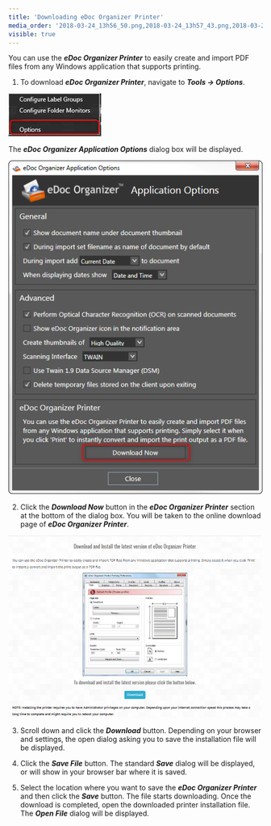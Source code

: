 ```yaml
---
title: 'Downloading eDoc Organizer Printer'
media_order: '2018-03-24_13h56_50.png,2018-03-24_13h57_43.png,2018-03-24_14h00_30.png'
visible: true
---
```


You can use the _**eDoc Organizer Printer**_ to easily create and import PDF files from any Windows application that supports printing.

1. To download _**eDoc Organizer Printer**_, navigate to _**Tools -> Options**_.

![](2018-03-24_13h56_50.png)

The _**eDoc Organizer Application Options**_ dialog box will be displayed.

![](2018-03-24_13h57_43.png)

2. Click the _**Download Now**_ button in the _**eDoc Organizer Printer**_ section at the bottom of the dialog box. You will be taken to the online download page of _**eDoc Organizer Printer**_.

![](2018-03-24_14h00_30.png)

3. Scroll down and click the _**Download**_ button. Depending on your browser and settings, the open dialog asking you to save the installation file will be displayed.

4. Click the _**Save File**_ button. The standard _**Save**_ dialog will be displayed, or will show in your browser bar where it is saved.

5. Select the location where you want to save the _**eDoc Organizer Printer**_ and then click the _**Save**_ button. The file starts downloading. Once the download is completed, open the downloaded printer installation file. The _**Open File**_ dialog will be displayed.